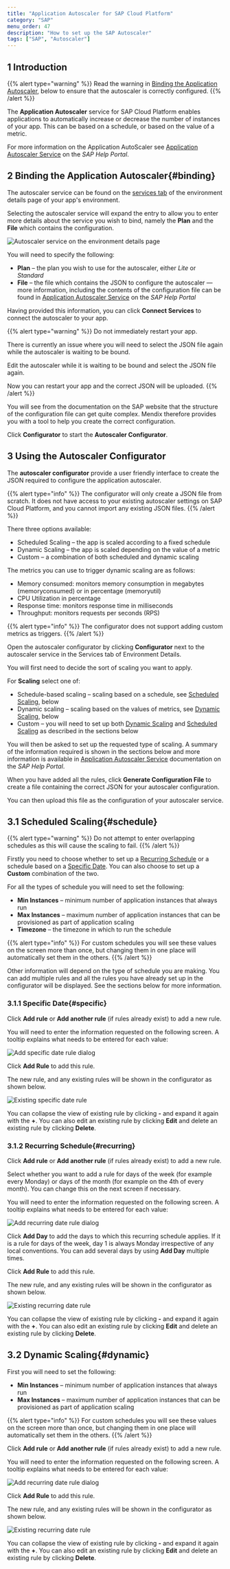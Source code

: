 ```yaml
---
title: "Application Autoscaler for SAP Cloud Platform"
category: "SAP"
menu_order: 47
description: "How to set up the SAP Autoscaler"
tags: ["SAP", "Autoscaler"]
---
```


## 1 Introduction

{{% alert type="warning" %}}
Read the warning in [Binding the Application Autoscaler](#binding), below to ensure that the autoscaler is correctly configured.
{{% /alert %}}

The **Application Autoscaler** service for SAP Cloud Platform enables applications to automatically increase or decrease the number of instances of your app. This can be based on a schedule, or based on the value of a metric.

For more information on the Application AutoScaler see [Application Autoscaler Service](https://help.sap.com/viewer/7472b7d13d5d4862b2b06a730a2df086/Cloud/en-US/4ad999a0be664160a08514ba4ce6430c.html) on the *SAP Help Portal*.

## 2 Binding the Application Autoscaler{#binding}

The autoscaler service can be found on the [services tab](/developerportal/deploy/sap-cloud-platform#binding-services) of the environment details page of your app's environment.

Selecting the autoscaler service will expand the entry to allow you to enter more details about the service you wish to bind, namely the **Plan** and the **File** which contains the configuration.

![Autoscaler service on the environment details page](attachments/sap-autoscaler/autoscaler-service.png)

You will need to specify the following:

* **Plan** – the plan you wish to use for the autoscaler, either *Lite* or *Standard*
* **File** – the file which contains the JSON to configure the autoscaler — more information, including the contents of the configuration file can be found in [Application Autoscaler Service](https://help.sap.com/viewer/7472b7d13d5d4862b2b06a730a2df086/Cloud/en-US/4ad999a0be664160a08514ba4ce6430c.html) on the *SAP Help Portal*

Having provided this information, you can click **Connect Services** to connect the autoscaler to your app.

{{% alert type="warning" %}}
Do not immediately restart your app.

There is currently an issue where you will need to select the JSON file again while the autoscaler is waiting to be bound.

Edit the autoscaler while it is waiting to be bound and select the JSON file again.

Now you can restart your app and the correct JSON will be uploaded.
{{% /alert %}}

You will see from the documentation on the SAP website that the structure of the configuration file can get quite complex. Mendix therefore provides you with a tool to help you create the correct configuration.

Click **Configurator** to start the **Autoscaler Configurator**.

## 3 Using the Autoscaler Configurator

The **autoscaler configurator** provide a user friendly interface to create the JSON required to configure the application autoscaler.

{{% alert type="info" %}}
The configurator will only create a JSON file from scratch. It does not have access to your existing autoscaler settings on SAP Cloud Platform, and you cannot import any existing JSON files.
{{% /alert %}}

There three options available:

* Scheduled Scaling – the app is scaled according to a fixed schedule
* Dynamic Scaling – the app is scaled depending on the value of a metric
* Custom – a combination of both scheduled and dynamic scaling

The metrics you can use to trigger dynamic scaling are as follows:

* Memory consumed: monitors memory consumption in megabytes (memoryconsumed) or in percentage (memoryutil)
* CPU Utilization in percentage
* Response time: monitors response time in milliseconds
* Throughput: monitors requests per seconds (RPS)

{{% alert type="info" %}}
The configurator does not support adding custom metrics as triggers.
{{% /alert %}}

Open the autoscaler configurator by clicking **Configurator** next to the autoscaler service in the Services tab of Environment Details.

You will first need to decide the sort of scaling you want to apply.

For **Scaling** select one of:

* Schedule-based scaling – scaling based on a schedule, see [Scheduled Scaling](#schedule), below
* Dynamic scaling – scaling based on the values of metrics, see [Dynamic Scaling](#dynamic), below
* Custom – you will need to set up both [Dynamic Scaling](#dynamic) and [Scheduled Scaling](#schedule) as described in the sections below

You will then be asked to set up the requested type of scaling. A summary of the information required is shown in the sections below and more information is available in [Application Autoscaler Service](https://help.sap.com/viewer/7472b7d13d5d4862b2b06a730a2df086/Cloud/en-US/4ad999a0be664160a08514ba4ce6430c.html) documentation on the *SAP Help Portal*.

When you have added all the rules, click **Generate Configuration File** to create a file containing the correct JSON for your autoscaler configuration.

You can then upload this file as the configuration of your autoscaler service.

## 3.1 Scheduled Scaling{#schedule}

{{% alert type="warning" %}}
Do not attempt to enter overlapping schedules as this will cause the scaling to fail.
{{% /alert %}}

Firstly you need to choose whether to set up a [Recurring Schedule](#recurring) or a schedule based on a [Specific Date](#specific). You can also choose to set up a **Custom** combination of the two.

For all the types of schedule you will need to set the following:

* **Min Instances** – minimum number of application instances that always run
* **Max Instances** – maximum number of application instances that can be provisioned as part of application scaling
* **Timezone** – the timezone in which to run the schedule

{{% alert type="info" %}}
For custom schedules you will see these values on the screen more than once, but changing them in one place will automatically set them in the others.
{{% /alert %}}

Other information will depend on the type of schedule you are making. You can add multiple rules and all the rules you have already set up in the configurator will be displayed. See the sections below for more information.

### 3.1.1 Specific Date{#specific}

Click **Add rule** or **Add another rule** (if rules already exist) to add a new rule.

You will need to enter the information requested on the following screen. A tooltip explains what needs to be entered for each value:

![Add specific date rule dialog](attachments/sap-autoscaler/add-specific-date.png)

Click **Add Rule** to add this rule.

The new rule, and any existing rules will be shown in the configurator as shown below.

![Existing specific date rule](attachments/sap-autoscaler/specific-date.png)

You can collapse the view of existing rule by clicking **-** and expand it again with the **+**.
You can also edit an existing rule by clicking **Edit** and delete an existing rule by clicking **Delete**.

### 3.1.2 Recurring Schedule{#recurring}

Click **Add rule** or **Add another rule** (if rules already exist) to add a new rule.

Select whether you want to add a rule for days of the week (for example every Monday) or days of the month (for example on the 4th of every month). You can change this on the next screen if necessary.

You will need to enter the information requested on the following screen. A tooltip explains what needs to be entered for each value:

![Add recurring date rule dialog](attachments/sap-autoscaler/add-recurring-date.png)

Click **Add Day** to add the days to which this recurring schedule applies. If it is a rule for days of the week, day 1 is always Monday irrespective of any local conventions. You can add several days by using **Add Day** multiple times.

Click **Add Rule** to add this rule.

The new rule, and any existing rules will be shown in the configurator as shown below.

![Existing recurring date rule](attachments/sap-autoscaler/recurring-date.png)

You can collapse the view of existing rule by clicking **-** and expand it again with the **+**.
You can also edit an existing rule by clicking **Edit** and delete an existing rule by clicking **Delete**.

## 3.2 Dynamic Scaling{#dynamic}

First you will need to set the following:

* **Min Instances** – minimum number of application instances that always run
* **Max Instances** – maximum number of application instances that can be provisioned as part of application scaling

{{% alert type="info" %}}
For custom schedules you will see these values on the screen more than once, but changing them in one place will automatically set them in the others.
{{% /alert %}}

Click **Add rule** or **Add another rule** (if rules already exist) to add a new rule.

You will need to enter the information requested on the following screen. A tooltip explains what needs to be entered for each value:

![Add recurring date rule dialog](attachments/sap-autoscaler/add-dynamic.png)

Click **Add Rule** to add this rule.

The new rule, and any existing rules will be shown in the configurator as shown below.

![Existing recurring date rule](attachments/sap-autoscaler/dynamic.png)

You can collapse the view of existing rule by clicking **-** and expand it again with the **+**.
You can also edit an existing rule by clicking **Edit** and delete an existing rule by clicking **Delete**.

